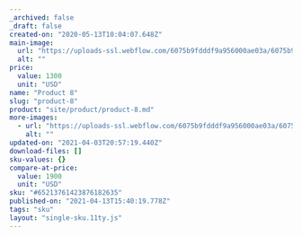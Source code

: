```yaml
---
_archived: false
_draft: false
created-on: "2020-05-13T10:04:07.648Z"
main-image:
  url: "https://uploads-ssl.webflow.com/6075b9fdddf9a956000ae03a/6075b9fdddf9a97f1c0ae169_Home-Hero%402x.jpg"
  alt: ""
price:
  value: 1300
  unit: "USD"
name: "Product 8"
slug: "product-8"
product: "site/product/product-8.md"
more-images:
  - url: "https://uploads-ssl.webflow.com/6075b9fdddf9a956000ae03a/6075b9fdddf9a92b450ae144_pack5.jpg"
    alt: ""
updated-on: "2021-04-03T20:57:19.440Z"
download-files: []
sku-values: {}
compare-at-price:
  value: 1900
  unit: "USD"
sku: "#65213761423876182635"
published-on: "2021-04-13T15:40:19.778Z"
tags: "sku"
layout: "single-sku.11ty.js"
---
```



